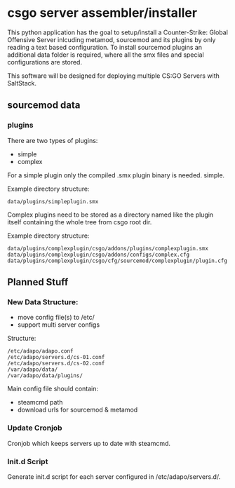 # csgo server assembler/installer

This python application has the goal to setup/install a Counter-Strike: Global Offensive Server inlcuding metamod, sourcemod and its plugins by only reading a text based configuration.
To install sourcemod plugins an additional data folder is required, where all the smx files and special configurations are stored.

This software will be designed for deploying multiple CS:GO Servers with SaltStack.

## sourcemod data
### plugins
There are two types of plugins:
 - simple
 - complex

For a simple plugin only the compiled .smx plugin binary is needed. simple.

Example directory structure:

    data/plugins/simpleplugin.smx

Complex plugins need to be stored as a directory named like the plugin itself containing the whole tree from csgo root dir.

Example directory structure:

    data/plugins/complexplugin/csgo/addons/plugins/complexplugin.smx
    data/plugins/complexplugin/csgo/addons/configs/complex.cfg
    data/plugins/complexplugin/csgo/cfg/sourcemod/complexplugin/plugin.cfg

## Planned Stuff

### New Data Structure:

  - move config file(s) to /etc/
  - support multi server configs

Structure:

    /etc/adapo/adapo.conf
    /etc/adapo/servers.d/cs-01.conf
    /etc/adapo/servers.d/cs-02.conf
    /var/adapo/data/
    /var/adapo/data/plugins/

Main config file should contain:

  - steamcmd path
  - download urls for sourcemod & metamod

### Update Cronjob

Cronjob which keeps servers up to date with steamcmd.

### Init.d Script

Generate init.d script for each server configured in /etc/adapo/servers.d/.
